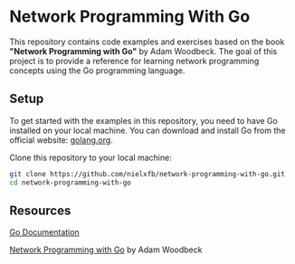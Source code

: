 # Network Programming With Go

This repository contains code examples and exercises based on the book **"Network Programming with Go"** by Adam Woodbeck. The goal of this project is to provide a reference for learning network programming concepts using the Go programming language.

## Setup

To get started with the examples in this repository, you need to have Go installed on your local machine. You can download and install Go from the official website: [golang.org](https://golang.org/).

Clone this repository to your local machine:

```bash
git clone https://github.com/nielxfb/network-programming-with-go.git
cd network-programming-with-go
```

## Resources
[Go Documentation](https://golang.org/doc)

[Network Programming with Go](Network%20Programming%20with%20Go%20-%20Learn%20to%20Code%20Secure%20and%20Reliable%20Network%20Services%20from%20Scratch.pdf) by Adam Woodbeck